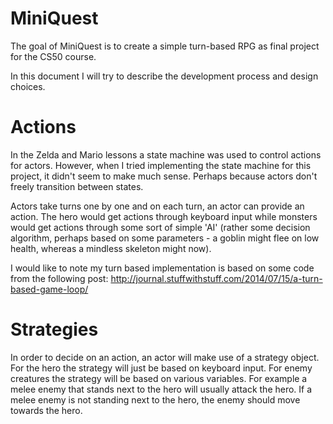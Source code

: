 # MiniQuest

The goal of MiniQuest is to create a simple turn-based RPG as final project for the CS50 course.

In this document I will try to describe the development process and design choices.

# Actions

In the Zelda and Mario lessons a state machine was used to control actions for actors. However, when I tried implementing the state machine for this project, it didn't seem to make much sense. Perhaps because actors don't freely transition between states. 

Actors take turns one by one and on each turn, an actor can provide an action. The hero would get actions through keyboard input while monsters would get actions through some sort of simple 'AI' (rather some decision algorithm, perhaps based on some parameters - a goblin might flee on low health, whereas a mindless skeleton might now).

I would like to note my turn based implementation is based on some code from the following post: http://journal.stuffwithstuff.com/2014/07/15/a-turn-based-game-loop/

# Strategies

In order to decide on an action, an actor will make use of a strategy object. For the hero the strategy will just be based on keyboard input. For enemy creatures the strategy will be based on various variables. For example a melee enemy that stands next to the hero will usually attack the hero. If a melee enemy is not standing next to the hero, the enemy should move towards the hero.

